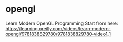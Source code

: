 # opengl
Learn Modern OpenGL Programming
Start from here: https://learning.oreilly.com/videos/learn-modern-opengl/9781838829780/9781838829780-video1_1
